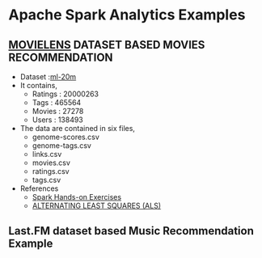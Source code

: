 # Apache Spark Analytics Examples  

##  [MOVIELENS](http://movielens.org) DATASET BASED MOVIES RECOMMENDATION
- 	Dataset :[ml-20m](http://files.grouplens.org/datasets/movielens/ml-20m.zip)
- 	It contains,
	- 	Ratings : 20000263  
	- 	Tags : 465564 
	- 	Movies : 27278 
	- 	Users : 138493  
- 	The data are contained in six files, 
	- 	genome-scores.csv
	- 	genome-tags.csv
	- 	links.csv
	- 	movies.csv
	- 	ratings.csv 
	-	tags.csv
- 	References
	-	[Spark Hands-on Exercises](https://databricks-training.s3.amazonaws.com/movie-recommendation-with-mllib.html)
	-	[ALTERNATING LEAST SQUARES (ALS)](https://bugra.github.io/work/notes/2014-04-19/alternating-least-squares-method-for-collaborative-filtering)
	
##  Last.FM dataset based Music Recommendation Example

